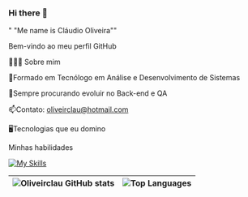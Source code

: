 ### Hi there 👋
" "Me name is Cláudio Oliveira""

Bem-vindo ao meu perfil GitHub

👨🏻‍💻 Sobre mim

🌱Formado em Tecnólogo em Análise e Desenvolvimento de Sistemas

🚀Sempre procurando evoluir no Back-end e QA

📫Contato: oliveirclau@hotmail.com

🖥️Tecnologias que eu domino

Minhas habilidades

[![My Skills](https://skillicons.dev/icons?i=js,eclipse,idea,java,mysql,nodejs,py,react,solidjs,vscode,wasm)](https://skillicons.dev)


| ![Oliveirclau GitHub stats](https://github-readme-stats.vercel.app/api?username=oliveirclau&show_icons=true&theme=transparent&hide_border=true) | ![Top Languages](https://github-readme-stats.vercel.app/api/top-langs/?username=oliveirclau&hide_progress=true&theme=transparent&hide_border=true) |
| ------------- | ------------- |
